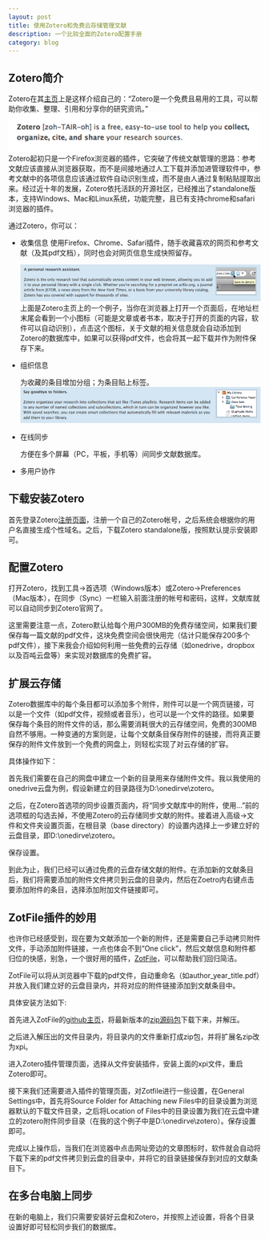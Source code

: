 ```yaml
---
layout: post
title: 使用Zotero和免费云存储管理文献
description: 一个比较全面的Zotero配置手册
category: blog
---
```


## Zotero简介
Zotero在其[主页][zotero_home]上是这样介绍自己的：“Zotero是一个免费且易用的工具，可以帮助你收集、整理、引用和分享你的研究资讯。”
![zotero description](/images/zotero/zotero_descip.png)
Zotero起初只是一个Firefox浏览器的插件，它突破了传统文献管理的思路：参考文献应该直接从浏览器获取，而不是间接地通过人工下载并添加进管理软件中，参考文献中的各项信息应该通过软件自动识别生成，而不是由人通过复制粘贴提取出来。经过近十年的发展，Zotero依托活跃的开源社区，已经推出了standalone版本，支持Windows、Mac和Linux系统，功能完整，且已有支持chrome和safari浏览器的插件。

通过Zotero，你可以：

*   收集信息
    使用Firefox、Chrome、Safari插件，随手收藏喜欢的网页和参考文献（及其pdf文档），同时也会对网页信息生成快照留存。

    ![zotero save](/images/zotero/auto_save.png)
    上面是Zotero主页上的一个例子，当你在浏览器上打开一个页面后，在地址栏末尾会看到一个小图标（可能是文章或者书本，取决于打开的页面的内容，软件可以自动识别），点击这个图标，关于文献的相关信息就会自动添加到Zotero的数据库中，如果可以获得pdf文件，也会将其一起下载并作为附件保存下来。

*   组织信息

    为收藏的条目增加分组；为条目贴上标签。
    ![paper group](/images/zotero/paper_group.png)

*   在线同步

    方便在多个屏幕（PC，平板，手机等）间同步文献数据库。

*   多用户协作

## 下载安装Zotero

首先登录Zotero[注册页面][zotero_reg]，注册一个自己的Zotero帐号，之后系统会根据你的用户名直接生成个性域名。之后，下载Zotero standalone版，按照默认提示安装即可。

## 配置Zotero

打开Zotero，找到工具->首选项（Windows版本）或Zotero->Preferences（Mac版本），在同步（Sync）一栏输入前面注册的帐号和密码，这样，文献库就可以自动同步到Zotero官网了。

这里需要注意一点，Zotero默认给每个用户300MB的免费存储空间，如果我们要保存每一篇文献的pdf文件，这块免费空间会很快用完（估计只能保存200多个pdf文件），接下来我会介绍如何利用一些免费的云存储（如onedrive，dropbox以及百吨云盘等）来实现对数据库的免费扩容。

## 扩展云存储

Zotero数据库中的每个条目都可以添加多个附件，附件可以是一个网页链接，可以是一个文件（如pdf文件，视频或者音乐），也可以是一个文件的路径。如果要保存每个条目的附件文件的话，那么需要消耗很大的云存储空间，免费的300MB自然不够用。一种变通的方案则是，让每个文献条目保存附件的链接，而将真正要保存的附件文件放到一个免费的网盘上，则轻松实现了对云存储的扩容。

具体操作如下：

首先我们需要在自己的网盘中建立一个新的目录用来存储附件文件。我以我使用的onedrive云盘为例，假设新建立的目录路径为D:\onedirve\zotero。

之后，在Zotero首选项的同步设置页面内，将“同步文献库中的附件，使用…”前的选项框的勾选去掉，不使用Zotero的云存储同步文献的附件。接着进入高级->文件和文件夹设置页面，在根目录（base directory）的设置内选择上一步建立好的云盘目录，即D:\onedirve\zotero。

保存设置。

到此为止，我们已经可以通过免费的云盘存储文献的附件。在添加新的文献条目后，我们将需要添加的附件文件拷贝到云盘的目录内，然后在Zoetro内右键点击要添加附件的条目，选择添加附加文件链接即可。

## ZotFile插件的妙用

也许你已经感受到，现在要为文献添加一个新的附件，还是需要自己手动拷贝附件文件，手动添加附件链接，一点也体会不到“One click”，然后文献信息和附件都归位的快感，别急，一个很好用的插件，[ZotFile][zotfile_home]，可以帮助我们回归简洁。

ZotFile可以将从浏览器中下载的pdf文件，自动重命名（如author_year_title.pdf）并放入我们建立好的云盘目录内，并将对应的附件链接添加到文献条目中。

具体安装方法如下:

首先进入ZotFile的[github主页][zotfile_github]，将最新版本的[zip源码包][zotfile_zip]下载下来，并解压。

之后进入解压出的文件目录内，将目录内的文件重新打成zip包，并将扩展名zip改为xpi。

进入Zotero插件管理页面，选择从文件安装插件，安装上面的xpi文件，重启Zotero即可。

接下来我们还需要进入插件的管理页面，对Zotfile进行一些设置，在General Settings中，首先将Source Folder for Attaching new Files中的目录设置为浏览器默认的下载文件目录，之后将Location of Files中的目录设置为我们在云盘中建立的zotero附件同步目录（在我的这个例子中是D:\onedirve\zotero）。保存设置即可。

完成以上操作后，当我们在浏览器中点击网址旁边的文章图标时，软件就会自动将下载下来的pdf文件拷贝到云盘的目录中，并将它的目录链接保存到对应的文献条目下。

## 在多台电脑上同步

在新的电脑上，我们只需要安装好云盘和Zotero，并按照上述设置，将各个目录设置好即可轻松同步我们的数据库。

[zotero_home]: https://www.zotero.org/ "Home of Zotero"
[zotero_reg]: http://www.zotero.org/user/register "Register"
[zotfile_home]: http://zotfile.com "Home of ZotFile"
[zotfile_github]: https://github.com/jlegewie/zotfile "Github of ZotFile"
[zotfile_zip]: https://github.com/jlegewie/zotfile/archive/master.zip "Zip of Zotero"

